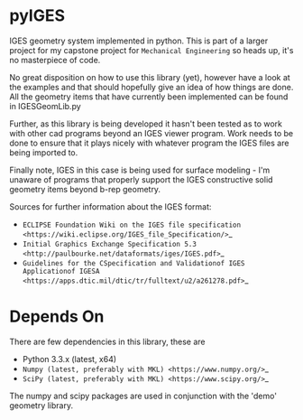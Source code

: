 pyIGES
=======

IGES geometry system implemented in python. This is part of a larger project
for my capstone project for `Mechanical Engineering` so heads up, it's no masterpiece of code.

No great disposition on how to use this library (yet), however have a look at
the examples and that should hopefully give an idea of how things are done. All
the geometry items that have currently been implemented can be found in IGESGeomLib.py

Further, as this library is being developed it hasn't been tested as to work
with other cad programs beyond an IGES viewer program. Work needs to be done to
ensure that it plays nicely with whatever program the IGES files are being imported to.

Finally note, IGES in this case is being used for surface modeling - I'm unaware
of programs that properly support the IGES constructive solid geometry items beyond b-rep geometry.

Sources for further information about the IGES format:
- `ECLIPSE Foundation Wiki on the IGES file specification <https://wiki.eclipse.org/IGES_file_Specification/>`_
- `Initial Graphics Exchange Specification 5.3 <http://paulbourke.net/dataformats/iges/IGES.pdf>`_
- `Guidelines for the CSpecification and Validationof IGES Applicationof IGESA <https://apps.dtic.mil/dtic/tr/fulltext/u2/a261278.pdf>`_


Depends On
===========

There are few dependencies in this library, these are

- Python 3.3.x (latest, x64)
- `Numpy (latest, preferably with MKL) <https://www.numpy.org/>`_
- `SciPy (latest, preferably with MKL) <https://www.scipy.org/>`_

The numpy and scipy packages are used in conjunction with the 'demo' geometry library.
